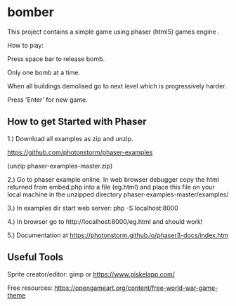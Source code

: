 # bomber
This project contains a simple game using phaser (html5) games engine .

How to play:

Press space bar to release bomb.

Only one bomb at a time.

When all buildings demolised go to next level which is progressively harder.

Press 'Enter' for new game.


## How to get Started with Phaser


1.)    Download all examples as zip and unzip.

https://github.com/photonstorm/phaser-examples

(unzip phaser-examples-master.zip)

2.)    Go to phaser example online. In web browser debugger copy the html returned from embed.php
into a file (eg.html) and place this file on your local machine in the unzipped directory
 phaser-examples-master/examples/
 
3.)    In examples dir start web server: php -S localhost:8000

4.)    In browser go to http://localhost:8000/eg.html and should work!

5.)    Documentation at https://photonstorm.github.io/phaser3-docs/index.htm


## Useful Tools

Sprite creator/editor: gimp or https://www.piskelapp.com/

Free resources:  https://opengameart.org/content/free-world-war-game-theme
